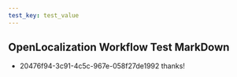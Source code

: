 ```yaml
---
test_key: test_value
---
```

## OpenLocalization Workflow Test MarkDown
* 20476f94-3c91-4c5c-967e-058f27de1992 
thanks!